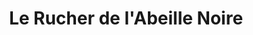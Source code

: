 ---
title: "Le Rucher de l'Abeille Noire"
url: /le-palais/le-rucher-de-labeille-noire/
shop: ferme
---